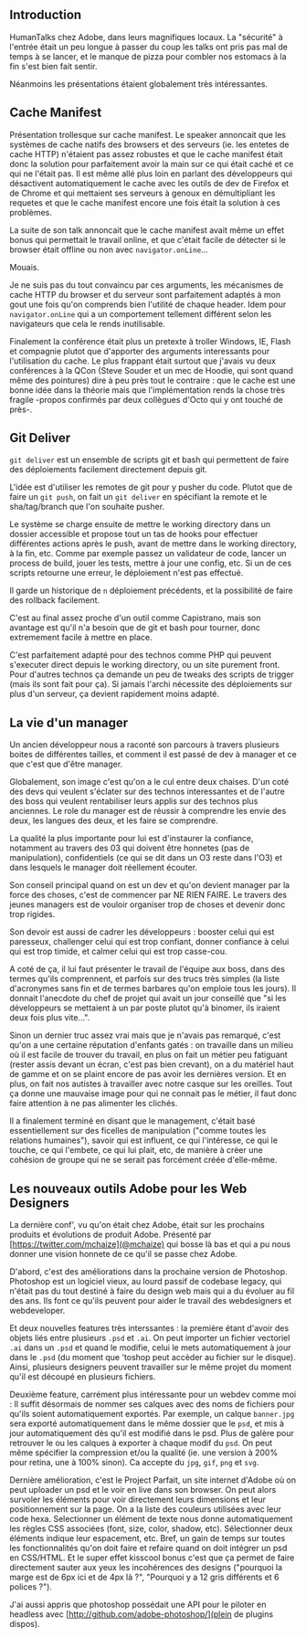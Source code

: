 ## Introduction

HumanTalks chez Adobe, dans leurs magnifiques locaux. La "sécurité" à l'entrée
était un peu longue à passer du coup les talks ont pris pas mal de temps à se
lancer, et le manque de pizza pour combler nos estomacs à la fin s'est bien
fait sentir.

Néanmoins les présentations étaient globalement très intéressantes.

## Cache Manifest

Présentation trollesque sur cache manifest. Le speaker annoncait que les
systèmes de cache natifs des browsers et des serveurs (ie. les entetes de cache
HTTP) n'étaient pas assez robustes et que le cache manifest était donc la
solution pour parfaitement avoir la main sur ce qui était caché et ce qui ne
l'était pas. Il est même allé plus loin en parlant des développeurs qui
désactivent automatiquement le cache avec les outils de dev de Firefox et de
Chrome et qui mettaient ses serveurs à genoux en démultipliant les requetes et
que le cache manifest encore une fois était la solution à ces problèmes.

La suite de son talk annoncait que le cache manifest avait même un effet bonus
qui permettait le travail online, et que c'était facile de détecter si le
browser était offline ou non avec `navigator.onLine`...

Mouais.

Je ne suis pas du tout convaincu par ces arguments, les mécanismes de cache
HTTP du browser et du serveur sont parfaitement adaptés à mon gout une fois
qu'on comprends bien l'utilité de chaque header. Idem pour `navigator.onLine`
qui a un comportement tellement différent selon les navigateurs que cela le
rends inutilisable.

Finalement la conférence était plus un pretexte à troller Windows, IE, Flash et
compagnie plutot que d'apporter des arguments interessants pour l'utilisation
du cache. Le plus frappant était surtout que j'avais vu deux conférences à la
QCon (Steve Souder et un mec de Hoodie, qui sont quand même des pointures) dire
à peu près tout le contraire : que le cache est une bonne idée dans la théorie
mais que l'implémentation rends la chose très fragile -propos confirmés par
deux collègues d'Octo qui y ont touché de près-.

## Git Deliver

`git deliver` est un ensemble de scripts git et bash qui permettent de faire
des déploiements facilement directement depuis git.

L'idée est d'utiliser les remotes de git pour y pusher du code. Plutot que de
faire un `git push`, on fait un `git deliver` en spécifiant la remote et le
sha/tag/branch que l'on souhaite pusher.

Le système se charge ensuite de mettre le working directory dans un dossier
accessible et propose tout un tas de hooks pour effectuer différentes actions
après le push, avant de mettre dans le working directory, à la fin, etc. Comme
par exemple passez un validateur de code, lancer un process de build, jouer les
tests, mettre à jour une config, etc. Si un de ces scripts retourne une erreur,
le déploiement n'est pas effectué.

Il garde un historique de `n` déploiement précédents, et la possibilité de
faire des rollback facilement.

C'est au final assez proche d'un outil comme Capistrano, mais son avantage est
qu'il n'a besoin que de git et bash pour tourner, donc extremement facile
à mettre en place.

C'est parfaitement adapté pour des technos comme PHP qui peuvent s'executer
direct depuis le working directory, ou un site purement front. Pour d'autres
technos ça demande un peu de tweaks des scripts de trigger (mais ils sont fait
pour ça). Si jamais l'archi nécessite des déploiements sur plus d'un serveur,
ça devient rapidement moins adapté.

## La vie d'un manager

Un ancien développeur nous a raconté son parcours à travers plusieurs boites de
différentes tailles, et comment il est passé de dev à manager et ce que c'est
que d'être manager.

Globalement, son image c'est qu'on a le cul entre deux chaises. D'un coté des
devs qui veulent s'éclater sur des technos interessantes et de l'autre des boss
qui veulent rentabiliser leurs applis sur des technos plus anciennes. Le role
du manager est de réussir à comprendre les envie des deux, les langues des
deux, et les faire se comprendre.

La qualité la plus importante pour lui est d'instaurer la confiance, notamment
au travers des 03 qui doivent être honnetes (pas de manipulation),
confidentiels (ce qui se dit dans un O3 reste dans l'O3) et dans lesquels le
manager doit réellement écouter.

Son conseil principal quand on est un dev et qu'on devient manager par la force
des choses, c'est de commencer par NE RIEN FAIRE. Le travers des jeunes
managers est de vouloir organiser trop de choses et devenir donc trop rigides.

Son devoir est aussi de cadrer les développeurs : booster celui qui est
paresseux, challenger celui qui est trop confiant, donner confiance à celui qui
est trop timide, et calmer celui qui est trop casse-cou.

A coté de ça, il lui faut présenter le travail de l'équipe aux boss, dans des
termes qu'ils comprennent, et parfois sur des trucs très simples (la liste
d'acronymes sans fin et de termes barbares qu'on emploie tous les jours). Il
donnait l'anecdote du chef de projet qui avait un jour conseillé que "si les
développeurs se mettaient à un par poste plutot qu'à binomer, ils iraient deux
fois plus vite...".

Sinon un dernier truc assez vrai mais que je n'avais pas remarqué, c'est qu'on
a une certaine réputation d'enfants gatés : on travaille dans un milieu où il
est facile de trouver du travail, en plus on fait un métier peu fatiguant
(rester assis devant un écran, c'est pas bien crevant), on a du matériel haut
de gamme et on se plaint encore de pas avoir les dernières version. Et en plus,
on fait nos autistes à travailler avec notre casque sur les oreilles. Tout ça
donne une mauvaise image pour qui ne connait pas le métier, il faut donc faire
attention à ne pas alimenter les clichés.

Il a finalement terminé en disant que le management, c'était basé
essentiellement sur des ficelles de manipulation ("comme toutes les relations
humaines"), savoir qui est influent, ce qui l'intéresse, ce qui le touche, ce
qui l'embete, ce qui lui plait, etc, de manière à créer une cohésion de groupe
qui ne se serait pas forcément créée d'elle-même.

## Les nouveaux outils Adobe pour les Web Designers

La dernière conf', vu qu'on était chez Adobe, était sur les prochains produits
et évolutions de produit Adobe. Présenté par
[https://twitter.com/mchaize](@mchaize) qui bosse là bas et qui a pu nous
donner une vision honnete de ce qu'il se passe chez Adobe.

D'abord, c'est des améliorations dans la prochaine version de Photoshop.
Photoshop est un logiciel vieux, au lourd passif de codebase legacy, qui
n'était pas du tout destiné à faire du design web mais qui a du évoluer au fil
des ans. Ils font ce qu'ils peuvent pour aider le travail des webdesigners et
webdeveloper.

Et deux nouvelles features très interssantes : la première étant d'avoir des
objets liés entre plusieurs `.psd` et `.ai`. On peut importer un fichier
vectoriel `.ai` dans un `.psd` et quand le modifie, celui le mets
automatiquement à jour dans le `.psd` (du moment que 'toshop peut accèder au
fichier sur le disque). Ainsi, plusieurs designers peuvent travailler sur le
même projet du moment qu'il est découpé en plusieurs fichiers.

Deuxième feature, carrément plus intéressante pour un webdev comme moi : Il
suffit désormais de nommer ses calques avec des noms de fichiers pour qu'ils
soient automatiquement exportés. Par exemple, un calque `banner.jpg` sera
exporté automatiquement dans le même dossier que le `psd`, et mis à jour
automatiquement dès qu'il est modifié dans le psd. Plus de galère pour
retrouver le ou les calques à exporter à chaque modif du `psd`. On peut même
spécifier la compression et/ou la qualité (ie. une version à 200% pour retina,
une à 100% sinon). Ca accepte du `jpg`, `gif`, `png` et `svg`.

Dernière amélioration, c'est le Project Parfait, un site internet d'Adobe où on
peut uploader un psd et le voir en live dans son browser. On peut alors
survoler les éléments pour voir directement leurs dimensions et leur
positionnement sur la page. On a la liste des couleurs utilisées avec leur code
hexa. Selectionner un élément de texte nous donne automatiquement les règles
CSS associées (font, size, color, shadow, etc). Sélectionner deux éléments
indique leur espacement, etc. Bref, un gain de temps sur toutes les
fonctionnalités qu'on doit faire et refaire quand on doit intégrer un psd en
CSS/HTML. Et le super effet kisscool bonus c'est que ça permet de faire
directement sauter aux yeux les incohérences des designs ("pourquoi la marge est
de 6px ici et de 4px là ?", "Pourquoi y a 12 gris différents et 6 polices ?").

J'ai aussi appris que photoshop possédait une API pour le piloter en headless
avec [http://github.com/adobe-photoshop/](plein de plugins dispos).




